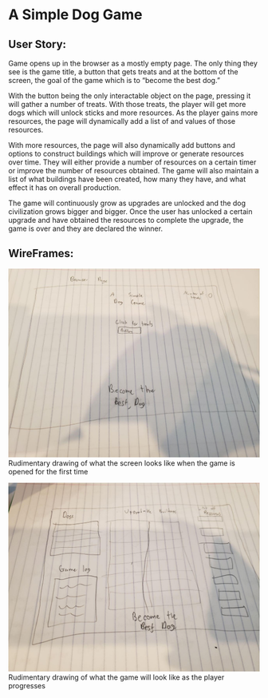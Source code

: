 # A Simple Dog Game

## User Story: 
Game opens up in the browser as a mostly empty page. The only thing they see is the game title, a button that gets treats and at the bottom of the screen, the goal of the game which is to “become the best dog.” 

With the button being the only interactable object on the page, pressing it will gather a number of treats. With those treats, the player will get more dogs which will unlock sticks and more resources. As the player gains more resources, the page will dynamically add a list of and values of those resources. 

With more resources, the page will also dynamically add buttons and options to construct buildings which will improve or generate resources over time. They will either provide a number of resources on a certain timer or improve the number of resources obtained. The game will also maintain a list of what buildings have been created, how many they have, and what effect it has on overall production. 

The game will continuously grow as upgrades are unlocked and the dog civilization grows bigger and bigger. Once the user has unlocked a certain upgrade and have obtained the resources to complete the upgrade, the game is over and they are declared the winner. 

## WireFrames:
![Image of Opening](Opening-Screen.jpg)
Rudimentary drawing of what the screen looks like when the game is opened for the first time


![Image of Mid](Mid-Game-Screen.jpg)
Rudimentary drawing of what the game will look like as the player progresses
